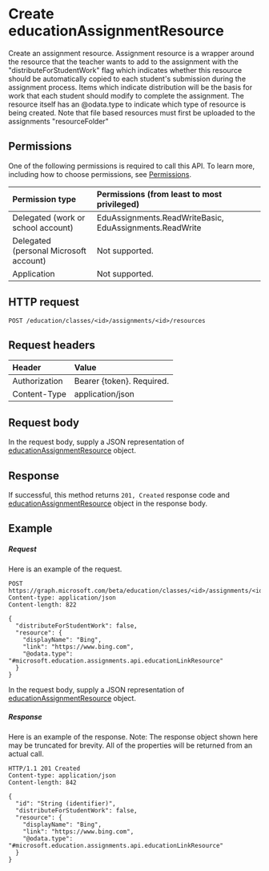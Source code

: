 # Create educationAssignmentResource

Create an assignment resource.  Assignment resource is a wrapper around the resource that the teacher wants to add to the assignment with the "distributeForStudentWork" flag which indicates whether this resource should be automatically copied to each student's submission during the assignment process.  Items which indicate distribution will be the basis for work that each student should modify to complete the assignment.  The resource itself has an @odata.type to indicate which type of resource is being created.  Note that file based resources must first be uploaded to the assignments "resourceFolder"

## Permissions
One of the following permissions is required to call this API. To learn more, including how to choose permissions, see [Permissions](../../../concepts/permissions_reference.md).

|Permission type      | Permissions (from least to most privileged)              |
|:--------------------|:---------------------------------------------------------|
|Delegated (work or school account) |  EduAssignments.ReadWriteBasic, EduAssignments.ReadWrite  |
|Delegated (personal Microsoft account) |  Not supported.  |
|Application | Not supported.  | 

## HTTP request
<!-- { "blockType": "ignored" } -->
```http
POST /education/classes/<id>/assignments/<id>/resources
```
## Request headers
| Header       | Value |
|:---------------|:--------|
| Authorization  | Bearer {token}. Required.  |
| Content-Type  | application/json  |

## Request body
In the request body, supply a JSON representation of [educationAssignmentResource](../resources/educationassignmentresource.md) object.


## Response
If successful, this method returns `201, Created` response code and [educationAssignmentResource](../resources/educationassignmentresource.md) object in the response body.

## Example
##### Request
Here is an example of the request.
<!-- {
  "blockType": "request",
  "name": "create_educationassignmentresource_from_educationassignment"
}-->
```http
POST https://graph.microsoft.com/beta/education/classes/<id>/assignments/<id>/resources
Content-type: application/json
Content-length: 822

{
  "distributeForStudentWork": false,
  "resource": {
    "displayName": "Bing",
    "link": "https://www.bing.com",
    "@odata.type": "#microsoft.education.assignments.api.educationLinkResource"
  }
}
```
In the request body, supply a JSON representation of [educationAssignmentResource](../resources/educationassignmentresource.md) object.
##### Response
Here is an example of the response. Note: The response object shown here may be truncated for brevity. All of the properties will be returned from an actual call.
<!-- {
  "blockType": "response",
  "truncated": true,
  "@odata.type": "microsoft.graph.educationAssignmentResource"
} -->
```http
HTTP/1.1 201 Created
Content-type: application/json
Content-length: 842

{
  "id": "String (identifier)",
  "distributeForStudentWork": false,
  "resource": {
    "displayName": "Bing",
    "link": "https://www.bing.com",
    "@odata.type": "#microsoft.education.assignments.api.educationLinkResource"
  }
}
```

<!-- uuid: 8fcb5dbc-d5aa-4681-8e31-b001d5168d79
2015-10-25 14:57:30 UTC -->
<!-- {
  "type": "#page.annotation",
  "description": "Create educationAssignmentResource",
  "keywords": "",
  "section": "documentation",
  "tocPath": ""
}-->